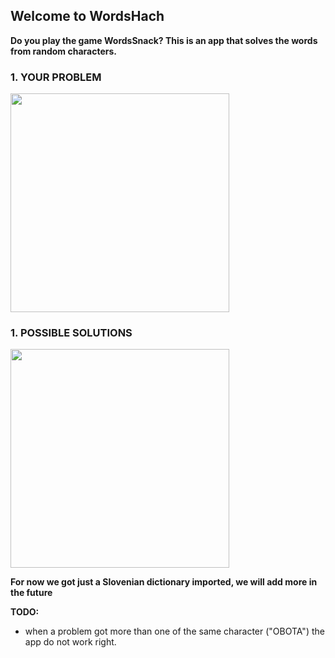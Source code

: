 ## Welcome to WordsHach
**Do you play the game WordsSnack? This is an app that solves the words from random characters.**

### 1. YOUR PROBLEM

<img src="http://shrani.si/f/2r/o/1eebIhWR/img3543.png" width="350" align="middle">    

### 1. POSSIBLE SOLUTIONS
<img src="http://shrani.si/f/3L/Cu/11xWUpqk/simulator-screen-shot-ip.png" width="350" align="middle">

**For now we got just a Slovenian dictionary imported, we will add more in the future**

**TODO:**
- when a problem got more than one of the same character ("OBOTA") the app do not work right.
